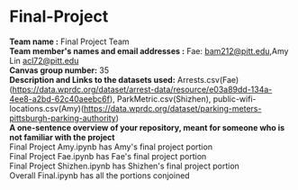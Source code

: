 # Final-Project

**Team name :** Final Project Team  <br />
**Team member's names and email addresses :** Fae: bam212@pitt.edu,Amy Lin acl72@pitt.edu <br />
**Canvas group number:** 35 <br />
**Description and Links to the datasets used:** Arrests.csv(Fae)(https://data.wprdc.org/dataset/arrest-data/resource/e03a89dd-134a-4ee8-a2bd-62c40aeebc6f), ParkMetric.csv(Shizhen), public-wifi-locations.csv(Amy)(https://data.wprdc.org/dataset/parking-meters-pittsburgh-parking-authority) <br />
**A one-sentence overview of your repository, meant for someone who is not familiar with the project** <br />
Final Project Amy.ipynb has Amy's final project portion <br />
Final Project Fae.ipynb has Fae's final project portion <br />
Final Project Shizhen.ipynb has Shizhen's final project portion <br />
Overall Final.ipynb has all the portions conjoined <br />
